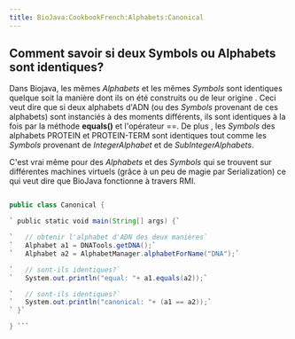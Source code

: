 ```yaml
---
title: BioJava:CookbookFrench:Alphabets:Canonical
---
```


Comment savoir si deux Symbols ou Alphabets sont identiques?
------------------------------------------------------------

Dans Biojava, les mêmes *Alphabets* et les mêmes *Symbols* sont
identiques quelque soit la manière dont ils on été construits ou de leur
origine . Ceci veut dire que si deux alphabets d'ADN (ou des *Symbols*
provenant de ces alphabets) sont instanciés à des moments différents,
ils sont identiques à la fois par la méthode **equals()** et l'opérateur
==. De plus , les *Symbols* des alphabets PROTEIN et PROTEIN-TERM sont
identiques tout comme les *Symbols* provenant de *IntegerAlphabet* et de
*SubIntegerAlphabets*.

C'est vrai même pour des *Alphabets* et des *Symbols* qui se trouvent
sur différentes machines virtuels (grâce à un peu de magie par
Serialization) ce qui veut dire que BioJava fonctionne à travers RMI.

```java import org.biojava.bio.symbol.\*; import org.biojava.bio.seq.\*;

public class Canonical {

` public static void main(String[] args) {`

`   // obtenir l'alphabet d'ADN des deux manières`  
`   Alphabet a1 = DNATools.getDNA();`  
`   Alphabet a2 = AlphabetManager.alphabetForName("DNA");`

`   // sont-ils identiques?`  
`   System.out.println("equal: "+ a1.equals(a2));`

`   // sont-ils identiques?`  
`   System.out.println("canonical: "+ (a1 == a2));`  
` }`

} ```
